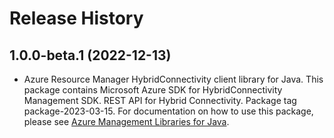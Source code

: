 # Release History

## 1.0.0-beta.1 (2022-12-13)

- Azure Resource Manager HybridConnectivity client library for Java. This package contains Microsoft Azure SDK for HybridConnectivity Management SDK. REST API for Hybrid Connectivity. Package tag package-2023-03-15. For documentation on how to use this package, please see [Azure Management Libraries for Java](https://aka.ms/azsdk/java/mgmt).

